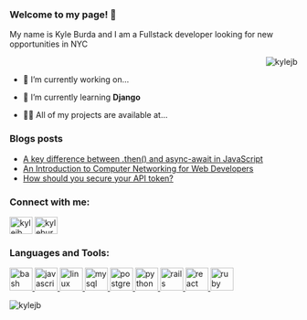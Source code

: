### Welcome to my page! 👋

My name is Kyle Burda and I am a Fullstack developer looking for new opportunities in NYC

<p align="right"> <img src="https://komarev.com/ghpvc/?username=kylejb" alt="kylejb" /> </p>

- 🔭 I’m currently working on...

- 🌱 I’m currently learning **Django**

- 👨‍💻 All of my projects are available at...

### Blogs posts
<!-- BLOG-POST-LIST:START -->
- [A key difference between .then() and async-await in JavaScript](https://dev.to/kylejb/a-key-difference-between-then-and-async-await-in-javascript-53e9)
- [An Introduction to Computer Networking for Web Developers](https://dev.to/kylejb/an-introduction-to-computer-networking-for-web-developers-41lg)
- [How should you secure your API token?](https://dev.to/kylejb/how-should-you-secure-your-api-token-2odl)
<!-- BLOG-POST-LIST:END -->

<p align="left">
<h3 align="left">Connect with me:</h3>
<a href="https://dev.to/kylejb" target="blank"><img align="center" src="https://cdn.jsdelivr.net/npm/simple-icons@3.0.1/icons/dev-dot-to.svg" alt="kylejb" height="30" width="40" /></a>
<a href="https://linkedin.com/in/kyleburda" target="blank"><img align="center" src="https://cdn.jsdelivr.net/npm/simple-icons@3.0.1/icons/linkedin.svg" alt="kyleburda" height="30" width="40" /></a>
</p>

<h3 align="left">Languages and Tools:</h3>
<p align="left"> <a href="https://www.gnu.org/software/bash/" target="_blank"> <img src="https://www.vectorlogo.zone/logos/gnu_bash/gnu_bash-icon.svg" alt="bash" width="40" height="40"/> </a> <a href="https://developer.mozilla.org/en-US/docs/Web/JavaScript" target="_blank"> <img src="https://devicons.github.io/devicon/devicon.git/icons/javascript/javascript-original.svg" alt="javascript" width="40" height="40"/> </a> <a href="https://www.linux.org/" target="_blank"> <img src="https://devicons.github.io/devicon/devicon.git/icons/linux/linux-original.svg" alt="linux" width="40" height="40"/> </a> <a href="https://www.mysql.com/" target="_blank"> <img src="https://devicons.github.io/devicon/devicon.git/icons/mysql/mysql-original-wordmark.svg" alt="mysql" width="40" height="40"/> </a> <a href="https://www.postgresql.org" target="_blank"> <img src="https://devicons.github.io/devicon/devicon.git/icons/postgresql/postgresql-original-wordmark.svg" alt="postgresql" width="40" height="40"/> </a> <a href="https://www.python.org" target="_blank"> <img src="https://devicons.github.io/devicon/devicon.git/icons/python/python-original.svg" alt="python" width="40" height="40"/> </a> <a href="https://rubyonrails.org" target="_blank"> <img src="https://devicons.github.io/devicon/devicon.git/icons/rails/rails-original-wordmark.svg" alt="rails" width="40" height="40"/> </a> <a href="https://reactjs.org/" target="_blank"> <img src="https://devicons.github.io/devicon/devicon.git/icons/react/react-original-wordmark.svg" alt="react" width="40" height="40"/> </a> <a href="https://www.ruby-lang.org/en/" target="_blank"> <img src="https://devicons.github.io/devicon/devicon.git/icons/ruby/ruby-original-wordmark.svg" alt="ruby" width="40" height="40"/> </a> </p>

<p><img align="center" src="https://github-readme-stats.vercel.app/api/top-langs/?username=kylejb&layout=compact" alt="kylejb" /></p>
